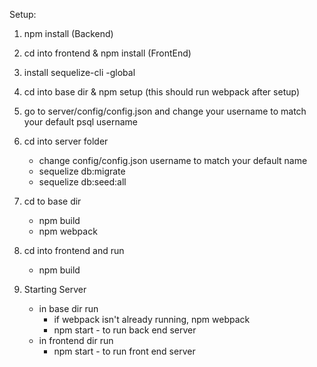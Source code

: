 Setup: 
1. npm install (Backend)
2. cd into frontend & npm install  (FrontEnd)
3. install sequelize-cli -global
4. cd into base dir & npm setup (this should run webpack after setup)
5. go to server/config/config.json and change your username to match your default psql username


3. cd into server folder
   * change config/config.json username to match your default name
   * sequelize db:migrate
   * sequelize db:seed:all

4. cd to base dir
   * npm build
   * npm webpack

5. cd into frontend and run
   * npm build

6. Starting Server
   * in base dir run
     * if webpack isn't already running, npm webpack
     * npm start - to run back end server
   * in frontend dir run
     * npm start - to run front end server
